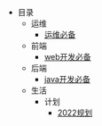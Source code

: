 * 目录
    * 运维
        * [运维必备](devops/1.md)
    * 前端
        * [web开发必备](web/1.md)
    * 后端
        * [java开发必备](server/1.md)
    * 生活
        * 计划
          * [2022规划](life/2022规划.md)
